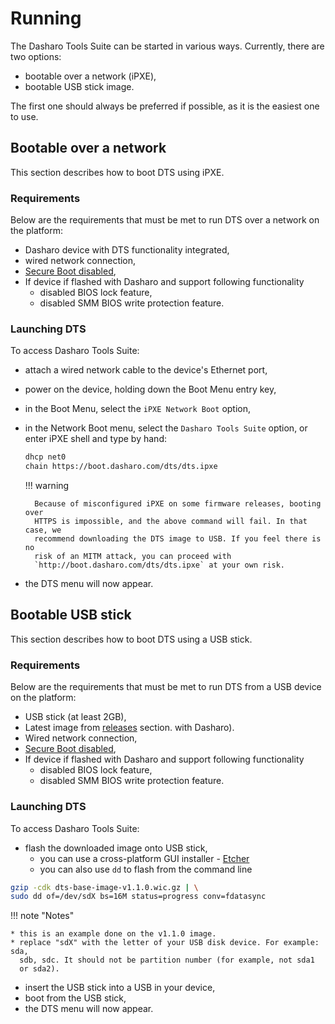 # Running

The Dasharo Tools Suite can be started in various ways. Currently, there are
two options:

* bootable over a network (iPXE),
* bootable USB stick image.

The first one should always be preferred if possible, as it is the easiest one
to use.

## Bootable over a network

This section describes how to boot DTS using iPXE.

### Requirements

Below are the requirements that must be met to run DTS over a network on the
platform:

* Dasharo device with DTS functionality integrated,
* wired network connection,
* [Secure Boot disabled](../../dasharo-menu-docs/device-manager.md#secure-boot-configuration),
* If device if flashed with Dasharo and support following functionality
    + disabled BIOS lock feature,
    + disabled SMM BIOS write protection feature.

### Launching DTS

To access Dasharo Tools Suite:

* attach a wired network cable to the device's Ethernet port,
* power on the device, holding down the Boot Menu entry key,
* in the Boot Menu, select the `iPXE Network Boot` option,
* in the Network Boot menu, select the `Dasharo Tools Suite` option, or enter
  iPXE shell and type by hand:

    ```bash
    dhcp net0
    chain https://boot.dasharo.com/dts/dts.ipxe
    ```

    !!! warning

        Because of misconfigured iPXE on some firmware releases, booting over
        HTTPS is impossible, and the above command will fail. In that case, we
        recommend downloading the DTS image to USB. If you feel there is no
        risk of an MITM attack, you can proceed with
        `http://boot.dasharo.com/dts/dts.ipxe` at your own risk.

* the DTS menu will now appear.

## Bootable USB stick

This section describes how to boot DTS using a USB stick.

### Requirements

Below are the requirements that must be met to run DTS from a USB device on the
platform:

* USB stick (at least 2GB),
* Latest image from [releases](https://github.com/Dasharo/meta-dts/releases)
  section.
  with Dasharo).
* Wired network connection,
* [Secure Boot disabled](../../dasharo-menu-docs/device-manager.md#secure-boot-configuration),
* If device if flashed with Dasharo and support following functionality
    + disabled BIOS lock feature,
    + disabled SMM BIOS write protection feature.

### Launching DTS

To access Dasharo Tools Suite:

* flash the downloaded image onto USB stick,
    + you can use a cross-platform GUI installer - [Etcher](https://www.balena.io/etcher/)
    + you can also use `dd` to flash from the command line

```bash
gzip -cdk dts-base-image-v1.1.0.wic.gz | \
sudo dd of=/dev/sdX bs=16M status=progress conv=fdatasync
```

!!! note "Notes"

    * this is an example done on the v1.1.0 image.
    * replace "sdX" with the letter of your USB disk device. For example: sda,
      sdb, sdc. It should not be partition number (for example, not sda1
      or sda2).

* insert the USB stick into a USB in your device,
* boot from the USB stick,
* the DTS menu will now appear.

